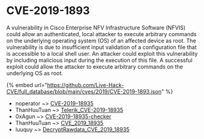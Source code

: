 # CVE-2019-1893

A vulnerability in Cisco Enterprise NFV Infrastructure Software (NFVIS) could allow an authenticated, local attacker to execute arbitrary commands on the underlying operating system (OS) of an affected device as root. The vulnerability is due to insufficient input validation of a configuration file that is accessible to a local shell user. An attacker could exploit this vulnerability by including malicious input during the execution of this file. A successful exploit could allow the attacker to execute arbitrary commands on the underlying OS as root.

{% embed url="https://github.com/Live-Hack-CVE/full_database/blob/main/cves/2019/CVE-2019-1893.json" %}


* noperator ~> [CVE-2019-18935](https://www.alice-snow.ru/2019/database/cve-2019-1893/cve-2019-18935-noperator)
* ThanHuuTuan ~> [Telerik_CVE-2019-18935](https://www.alice-snow.ru/2019/database/cve-2019-1893/telerik_cve-2019-18935-thanhuutuan)
* 0xAgun ~> [CVE-2019-18935-checker](https://www.alice-snow.ru/2019/database/cve-2019-1893/cve-2019-18935-checker-0xagun)
* ThanHuuTuan ~> [CVE_2019_18935](https://www.alice-snow.ru/2019/database/cve-2019-1893/cve_2019_18935-thanhuutuan)
* luuquy ~> [DecryptRawdata_CVE_2019_18935](https://www.alice-snow.ru/2019/database/cve-2019-1893/decryptrawdata_cve_2019_18935-luuquy)